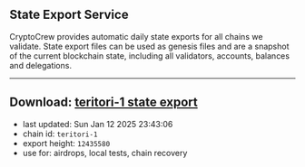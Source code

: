 ## State Export Service
CryptoCrew provides automatic daily state exports for all chains we validate. State export files can be used as genesis files and are a snapshot of the current blockchain state, including all validators, accounts, balances and delegations.

---
**Download: [teritori-1 state export](https://dl-eu2.ccvalidators.com/SERVICE/teritori/teritori-1_export_12435580.json)**
---

- last updated: Sun Jan 12 2025 23:43:06
- chain id: `teritori-1`
- export height: `12435580`
- use for: airdrops, local tests, chain recovery
